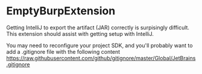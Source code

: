 # EmptyBurpExtension
Getting IntelliJ to export the artifact (JAR) correctly is surpisingly difficult. This extension should assist with getting setup with IntelliJ.

You may need to reconfigure your project SDK, and you'll probably want to add a .gitignore file with the following content
https://raw.githubusercontent.com/github/gitignore/master/Global/JetBrains.gitignore
